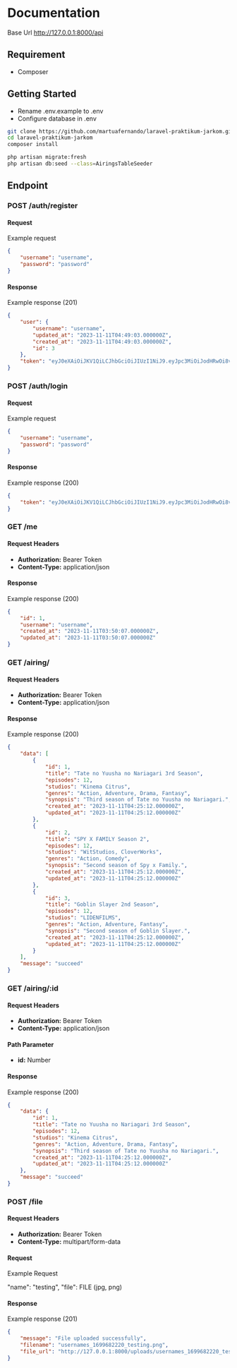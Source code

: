 # Documentation

Base Url http://127.0.0.1:8000/api

## Requirement
- Composer

## Getting Started

- Rename .env.example to .env
- Configure database in .env

```sh
git clone https://github.com/martuafernando/laravel-praktikum-jarkom.git
cd laravel-praktikum-jarkom
composer install
```

```sh
php artisan migrate:fresh
php artisan db:seed --class=AiringsTableSeeder
```

## Endpoint

### POST /auth/register

#### Request
Example request

```json
{
    "username": "username",
    "password": "password"
}
```

#### Response
Example response (201)

```json
{
    "user": {
        "username": "username",
        "updated_at": "2023-11-11T04:49:03.000000Z",
        "created_at": "2023-11-11T04:49:03.000000Z",
        "id": 3
    },
    "token": "eyJ0eXAiOiJKV1QiLCJhbGciOiJIUzI1NiJ9.eyJpc3MiOiJodHRwOi8vMTI3LjAuMC4xOjgwMDAvYXBpL2F1dGgvcmVnaXN0ZXIiLCJpYXQiOjE2OTk2NzgxNDMsImV4cCI6MTY5OTY4MTc0MywibmJmIjoxNjk5Njc4MTQzLCJqdGkiOiJSWXMwYXE5dm4wNXZRcmY2Iiwic3ViIjoiMyIsInBydiI6IjIzYmQ1Yzg5NDlmNjAwYWRiMzllNzAxYzQwMDg3MmRiN2E1OTc2ZjcifQ.dj88IjDuCfrOOgpOvBKdwyOzEUccsyyBjv6xAnJRU8w"
}
```

### POST /auth/login

#### Request
Example request

```json
{
    "username": "username",
    "password": "password"
}
```

#### Response
Example response (200)

```json
{
    "token": "eyJ0eXAiOiJKV1QiLCJhbGciOiJIUzI1NiJ9.eyJpc3MiOiJodHRwOi8vMTI3LjAuMC4xOjgwMDAvYXBpL2F1dGgvbG9naW4iLCJpYXQiOjE2OTk2NzcyNjAsImV4cCI6MTY5OTY4MDg2MCwibmJmIjoxNjk5Njc3MjYwLCJqdGkiOiJYTUM4YWJ6aDRTUElBc2s1Iiwic3ViIjoiMSIsInBydiI6IjIzYmQ1Yzg5NDlmNjAwYWRiMzllNzAxYzQwMDg3MmRiN2E1OTc2ZjcifQ.E6XjTGggHm5UzzxbWKPYIgL4QMTXcdGsngmiAzqPvJs"
}
```

### GET /me

#### Request Headers
- **Authorization:** Bearer Token
- **Content-Type:** application/json

#### Response
Example response (200)

```json
{
    "id": 1,
    "username": "username",
    "created_at": "2023-11-11T03:50:07.000000Z",
    "updated_at": "2023-11-11T03:50:07.000000Z"
}
```

### GET /airing/

#### Request Headers
- **Authorization:** Bearer Token
- **Content-Type:** application/json

#### Response
Example response (200)

```json
{
    "data": [
        {
            "id": 1,
            "title": "Tate no Yuusha no Nariagari 3rd Season",
            "episodes": 12,
            "studios": "Kinema Citrus",
            "genres": "Action, Adventure, Drama, Fantasy",
            "synopsis": "Third season of Tate no Yuusha no Nariagari.",
            "created_at": "2023-11-11T04:25:12.000000Z",
            "updated_at": "2023-11-11T04:25:12.000000Z"
        },
        {
            "id": 2,
            "title": "SPY X FAMILY Season 2",
            "episodes": 12,
            "studios": "WitStudios, CloverWorks",
            "genres": "Action, Comedy",
            "synopsis": "Second season of Spy x Family.",
            "created_at": "2023-11-11T04:25:12.000000Z",
            "updated_at": "2023-11-11T04:25:12.000000Z"
        },
        {
            "id": 3,
            "title": "Goblin Slayer 2nd Season",
            "episodes": 12,
            "studios": "LIDENFILMS",
            "genres": "Action, Adventure, Fantasy",
            "synopsis": "Second season of Goblin Slayer.",
            "created_at": "2023-11-11T04:25:12.000000Z",
            "updated_at": "2023-11-11T04:25:12.000000Z"
        }
    ],
    "message": "succeed"
}
```

### GET /airing/:id

#### Request Headers
- **Authorization:** Bearer Token
- **Content-Type:** application/json

#### Path Parameter
- **id:** Number

#### Response
Example response (200)

```json
{
    "data": {
        "id": 1,
        "title": "Tate no Yuusha no Nariagari 3rd Season",
        "episodes": 12,
        "studios": "Kinema Citrus",
        "genres": "Action, Adventure, Drama, Fantasy",
        "synopsis": "Third season of Tate no Yuusha no Nariagari.",
        "created_at": "2023-11-11T04:25:12.000000Z",
        "updated_at": "2023-11-11T04:25:12.000000Z"
    },
    "message": "succeed"
}
```

### POST /file

#### Request Headers
- **Authorization:** Bearer Token
- **Content-Type:** multipart/form-data

#### Request
Example Request

"name": "testing",
"file": FILE (jpg, png)

#### Response
Example response (201)

```json
{
    "message": "File uploaded successfully",
    "filename": "usernames_1699682220_testing.png",
    "file_url": "http://127.0.0.1:8000/uploads/usernames_1699682220_testing.png"
}
```